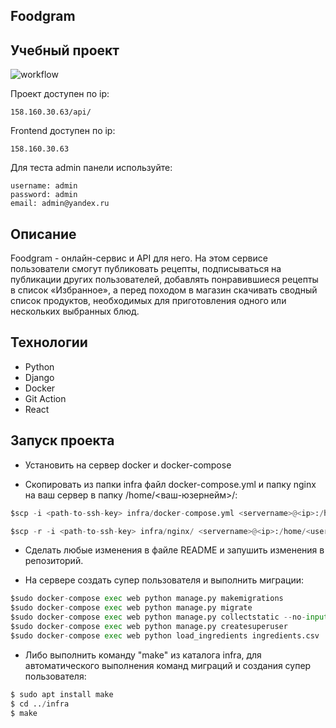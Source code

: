 ## Foodgram ##

## Учебный проект ##

![workflow](https://github.com/GUSICATC/foodgram-project-react/actions/workflows/foodgram_workflow.yml/badge.svg)

Проект доступен по ip:
```
158.160.30.63/api/
```
Frontend доступен по ip:
```
158.160.30.63
```
Для теста admin панели используйте:
```
username: admin
password: admin
email: admin@yandex.ru
```


## Описание ##

Foodgram - онлайн-сервис и API для него. На этом сервисе пользователи смогут публиковать рецепты, 
подписываться на публикации других пользователей, добавлять понравившиеся рецепты в список «Избранное», 
а перед походом в магазин скачивать сводный список продуктов, необходимых для приготовления одного или нескольких выбранных блюд.

## Технологии  ##

 - Python 
 - Django  
 - Docker
 - Git Action
 - React 

## Запуск проекта ##
- Установить на сервер docker и docker-compose

- Скопировать из папки infra файл docker-compose.yml и папку nginx на ваш сервер в папку /home/<ваш-юзернейм>/:
```python
$scp -i <path-to-ssh-key> infra/docker-compose.yml <servername>@<ip>:/home/<username>/
```
```python
$scp -r -i <path-to-ssh-key> infra/nginx/ <servername>@<ip>:/home/<username>/
```
- Сделать любые изменения в файле README и запушить изменения в репозиторий.

- На сервере создать супер пользователя  и выполнить миграции:
```python
$sudo docker-compose exec web python manage.py makemigrations
$sudo docker-compose exec web python manage.py migrate
$sudo docker-compose exec web python manage.py collectstatic --no-input
$sudo docker-compose exec web python manage.py createsuperuser
$sudo docker-compose exec web python load_ingredients ingredients.csv
```
- Либо выполнить команду "make" из каталога infra, для автоматического 
выполнения команд миграций и создания супер пользователя:
```python
$ sudo apt install make
$ cd ../infra
$ make 
```